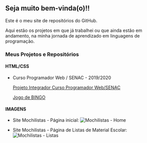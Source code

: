 ## Seja muito bem-vinda(o)!! 


Este é o meu site de repositórios do GitHub.

Aqui estão os projetos em que já trabalhei ou que ainda estão em andamento, na minha jornada de aprendizado em linguagens de programação.


### Meus Projetos e Repositórios



#### HTML/CSS

* Curso Programador Web / SENAC - 2019/2020
  
  [Projeto Integrador Curso Programador Web/SENAC](https://github.com/carloscurty/mochilistas.git)
 
  [Jogo de BINGO](https://github.com/carloscurty/bingo)
 


#### IMAGENS

* Site Mochilistas - Página inicial:
![Mochilistas - Home](https://user-images.githubusercontent.com/68711113/164065044-ab156554-939b-45fb-a4e6-f9d54c2085d0.png)


* Site Mochilistas - Página de Listas de Material Escolar:
![Mochilistas - Listas](https://user-images.githubusercontent.com/68711113/164065054-dc8eba8f-d8db-418a-a1bc-e9f0e76c36f1.png)
~~~
